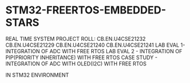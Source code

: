 # STM32-FREERTOS-EMBEDDED-STARS
REAL TIME SYSTEM PROJECT 
ROLL:
CB.EN.U4CSE21232
CB.EN.U4CSE21229
CB.EN.U4CSE21240
CB.EN.U4CSE21241
LAB EVAL 1- INTEGRATION OF ADC WITH FREE RTOS 
LAB EVAL 2 - INTEGRATION OF PIP(PRIORITY INHERITANCE) WITH FREE RTOS
CASE STUDY - INTEGRATION OF ADC WITH OLED(I2C) WITH FREE RTOS

IN STM32 ENVIRONMENT
